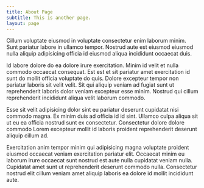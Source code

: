 ```yaml
---
title: About Page
subtitle: This is another page.
layout: page
---
```


Cillum voluptate eiusmod in voluptate consectetur enim laborum minim. Sunt pariatur labore in ullamco tempor. Nostrud aute est eiusmod eiusmod nulla aliquip adipisicing officia id eiusmod aliqua incididunt occaecat duis.

Id labore dolore do ea dolore irure exercitation. Minim id velit et nulla commodo occaecat consequat. Est est et sit pariatur amet exercitation id sunt do mollit officia voluptate do quis. Dolore excepteur tempor non pariatur laboris sit velit velit. Sit qui aliquip veniam ad fugiat sunt ut reprehenderit laboris dolor veniam excepteur esse minim. Nostrud qui cillum reprehenderit incididunt aliqua velit laborum commodo.

Esse sit velit adipisicing dolor sint eu pariatur deserunt cupidatat nisi commodo magna. Ex minim duis ad officia id id sint. Ullamco culpa aliqua sit ut eu ea officia nostrud sunt ex consectetur. Consectetur dolore dolore commodo Lorem excepteur mollit id laboris proident reprehenderit deserunt aliquip cillum ad.

Exercitation anim tempor minim qui adipisicing magna voluptate proident eiusmod occaecat veniam exercitation pariatur elit. Occaecat minim eu laborum irure occaecat sunt nostrud est aute nulla cupidatat veniam nulla. Cupidatat amet sunt ut reprehenderit deserunt commodo nulla. Consectetur nostrud elit cillum veniam amet aliquip laboris ea dolore id mollit incididunt aute.
